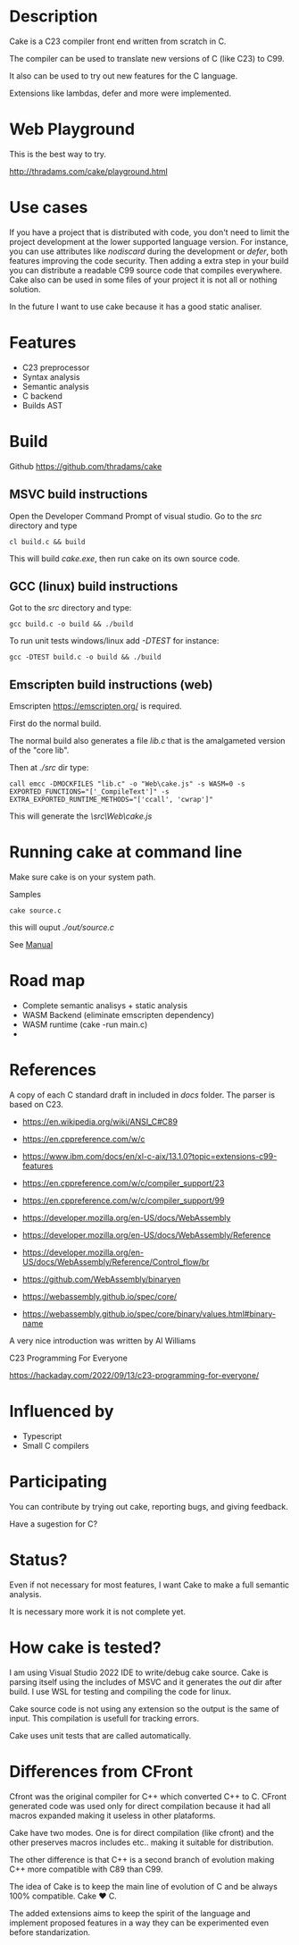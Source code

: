 
# Description

Cake is a C23 compiler front end written from scratch in C.

The compiler can be used to translate new versions of C (like C23)
to C99.

It also can be used to try out new features for the C language. 

Extensions like lambdas, defer and more were implemented.

# Web Playground

This is the best way to try.

http://thradams.com/cake/playground.html

# Use cases

If you have a project that is distributed with code, you don't need to limit 
the project development at the lower supported language version.  For instance,
you can use attributes like *nodiscard* during the development or *defer*, both features 
improving the code security. Then adding a extra step in your build you can distribute
a readable C99 source code that compiles everywhere.
Cake also can be used in some files of your project it is not all or nothing solution.

In the future I want to use cake because it has a good static analiser.



# Features

* C23 preprocessor
* Syntax analysis
* Semantic analysis
* C backend
* Builds AST 

# Build

Github 
https://github.com/thradams/cake

## MSVC build instructions
Open the Developer Command Prompt of visual studio. Go to the *src* directory and type

```
cl build.c && build
```

This will build *cake.exe*, then run cake on its own source code.


## GCC (linux) build instructions
Got to the *src* directory and type:

```
gcc build.c -o build && ./build
```

To run unit tests windows/linux add *-DTEST* for instance:

```
gcc -DTEST build.c -o build && ./build
```

## Emscripten build instructions (web)
Emscripten https://emscripten.org/  is required. 

First do the normal build. 

The normal build also generates a file *lib.c* that is the amalgameted  version of the "core lib".

Then at _./src_ dir type:

```
call emcc -DMOCKFILES "lib.c" -o "Web\cake.js" -s WASM=0 -s EXPORTED_FUNCTIONS="['_CompileText']" -s EXTRA_EXPORTED_RUNTIME_METHODS="['ccall', 'cwrap']"
```

This will generate the *\src\Web\cake.js*


# Running cake at command line

Make sure cake is on your system path.

Samples

```
cake source.c
```

this will ouput *./out/source.c*

See [Manual](manual.html)



# Road map

* Complete semantic analisys + static analysis
* WASM Backend (eliminate emscripten dependency)
* WASM runtime (cake -run main.c)
*
 
# References

 A copy of each C standard draft in included in *docs* folder. The parser is based on C23.

 * https://en.wikipedia.org/wiki/ANSI_C#C89
 * https://en.cppreference.com/w/c
 * https://www.ibm.com/docs/en/xl-c-aix/13.1.0?topic=extensions-c99-features
 * https://en.cppreference.com/w/c/compiler_support/23
 * https://en.cppreference.com/w/c/compiler_support/99

 * https://developer.mozilla.org/en-US/docs/WebAssembly
 * https://developer.mozilla.org/en-US/docs/WebAssembly/Reference
 * https://developer.mozilla.org/en-US/docs/WebAssembly/Reference/Control_flow/br
 * https://github.com/WebAssembly/binaryen
 * https://webassembly.github.io/spec/core/
 * https://webassembly.github.io/spec/core/binary/values.html#binary-name
	
A very nice introduction was written by Al Williams

C23 Programming For Everyone

https://hackaday.com/2022/09/13/c23-programming-for-everyone/

# Influenced by

* Typescript
* Small C compilers

# Participating

You can contribute by trying out cake, reporting bugs, and giving feedback.

Have a sugestion for C?

# Status?
Even if not necessary for most features, I want Cake to make a full semantic analysis.

It is necessary more work it is not complete yet.


# How cake is tested?

I am using Visual Studio 2022 IDE to write/debug cake source. Cake is parsing itself using
the includes of MSVC and it generates the *out* dir after build. I use WSL for testing
and compiling the code for linux.

Cake source code is not using any extension so the output is the same of input. 
This compilation is usefull for tracking errors.

Cake uses unit tests that are called automatically.

# Differences  from CFront

Cfront was the original compiler for C++ which converted C++ to C. 
CFront generated code was used only for direct compilation because it
had all macros expanded making it useless in other plataforms.

Cake have two modes. One is for direct compilation (like cfront) and the other
preserves macros includes etc.. making it suitable for distribution.

The other difference is that C++ is a second branch of evolution making C++ more
compatible with C89 than C99.

The idea of Cake is to keep the main line of evolution of C and be always 100% 
compatible. Cake ♥ C.

The added extensions aims to keep the spirit of the language and implement proposed 
features in a way they can be experimented even before standarization.









 
 
  
 



